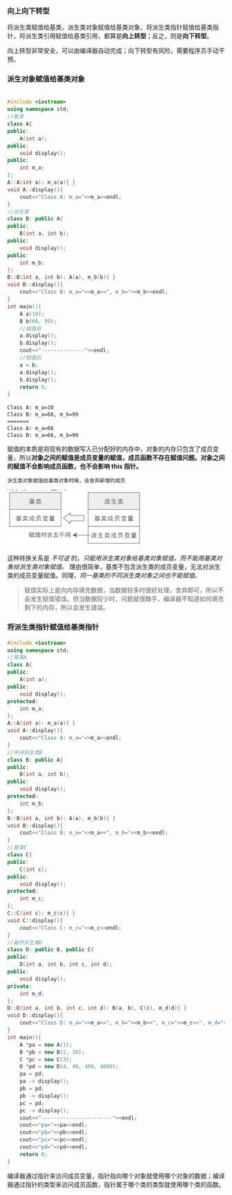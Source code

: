 ### 向上向下转型

将派生类赋值给基类，派生类对象赋值给基类对象，将派生类指针赋值给基类指针，将派生类引用赋值给基类引用，都算是**向上转型**；反之，则是**向下转型**。

向上转型非常安全，可以由编译器自动完成；向下转型有风险，需要程序员手动干预。

### 派生对象赋值给基类对象

```c++

#include <iostream>
using namespace std;
//基类
class A{
public:
    A(int a);
public:
    void display();
public:
    int m_a;
};
A::A(int a): m_a(a){ }
void A::display(){
    cout<<"Class A: m_a="<<m_a<<endl;
}
//派生类
class B: public A{
public:
    B(int a, int b);
public:
    void display();
public:
    int m_b;
};
B::B(int a, int b): A(a), m_b(b){ }
void B::display(){
    cout<<"Class B: m_a="<<m_a<<", m_b="<<m_b<<endl;
}
int main(){
    A a(10);
    B b(66, 99);
    //赋值前
    a.display();
    b.display();
    cout<<"--------------"<<endl;
    //赋值后
    a = b;
    a.display();
    b.display();
    return 0;
}
```

```
Class A: m_a=10
Class B: m_a=66, m_b=99
=======
Class A: m_a=66
Class B: m_a=66, m_b=99
```

赋值的本质是将现有的数据写入已分配好的内存中，对象的内存只包含了成员变量，所以**对象之间的赋值是成员变量的赋值，成员函数不存在赋值问题。对象之间的赋值不会影响成员函数，也不会影响 this 指针。**

`派生类对象赋值给基类对象时候，会舍弃新增的成员`

![](../../../images/Snipaste_2023-06-13_16-32-32.png)

这种转换关系是 _不可逆_ 的，_只能用派生类对象给基类对象赋值，而不能用基类对象给派生类对象赋值。_ 理由很简单，基类不包含派生类的成员变量，无法对派生类的成员变量赋值。同理，_同一基类的不同派生类对象之间也不能赋值。_

> 赋值实际上是向内存填充数据，当数据较多时很好处理，舍弃即可，所以不会发生赋值错误。但当数据较少时，问题就很棘手，编译器不知道如何填充剩下的内存，所以会发生错误。

### 将派生类指针赋值给基类指针

```c++
#include <iostream>
using namespace std;
//基类A
class A{
public:
    A(int a);
public:
    void display();
protected:
    int m_a;
};
A::A(int a): m_a(a){ }
void A::display(){
    cout<<"Class A: m_a="<<m_a<<endl;
}
//中间派生类B
class B: public A{
public:
    B(int a, int b);
public:
    void display();
protected:
    int m_b;
};
B::B(int a, int b): A(a), m_b(b){ }
void B::display(){
    cout<<"Class B: m_a="<<m_a<<", m_b="<<m_b<<endl;
}
//基类C
class C{
public:
    C(int c);
public:
    void display();
protected:
    int m_c;
};
C::C(int c): m_c(c){ }
void C::display(){
    cout<<"Class C: m_c="<<m_c<<endl;
}
//最终派生类D
class D: public B, public C{
public:
    D(int a, int b, int c, int d);
public:
    void display();
private:
    int m_d;
};
D::D(int a, int b, int c, int d): B(a, b), C(c), m_d(d){ }
void D::display(){
    cout<<"Class D: m_a="<<m_a<<", m_b="<<m_b<<", m_c="<<m_c<<", m_d="<<m_d<<endl;
}
int main(){
    A *pa = new A(1);
    B *pb = new B(2, 20);
    C *pc = new C(3);
    D *pd = new D(4, 40, 400, 4000);
    pa = pd;
    pa -> display();
    pb = pd;
    pb -> display();
    pc = pd;
    pc -> display();
    cout<<"-----------------------"<<endl;
    cout<<"pa="<<pa<<endl;
    cout<<"pb="<<pb<<endl;
    cout<<"pc="<<pc<<endl;
    cout<<"pd="<<pd<<endl;
    return 0;
}
```

编译器通过指针来访问成员变量，指针指向哪个对象就使用哪个对象的数据；编译器通过指针的类型来访问成员函数，指针属于哪个类的类型就使用哪个类的函数。
